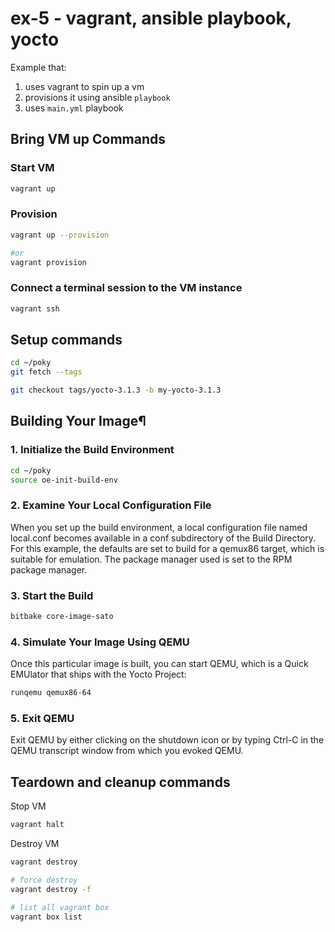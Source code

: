 # ex-5 - vagrant, ansible playbook, yocto

Example that:

 1. uses vagrant to spin up a vm
 2. provisions it using ansible `playbook`
 3. uses `main.yml` playbook

## Bring VM up Commands

### Start VM

```sh
vagrant up
```

### Provision

```sh
vagrant up --provision

#or
vagrant provision
```

### Connect a terminal session to the VM instance

```sh
vagrant ssh
```

## Setup commands

```sh
cd ~/poky
git fetch --tags

git checkout tags/yocto-3.1.3 -b my-yocto-3.1.3
```

## Building Your Image¶

### 1. Initialize the Build Environment

```sh
cd ~/poky
source oe-init-build-env
```

### 2. Examine Your Local Configuration File

When you set up the build environment, a local configuration file named local.conf becomes available in a conf subdirectory of the Build Directory. For this example, the defaults are set to build for a qemux86 target, which is suitable for emulation. The package manager used is set to the RPM package manager.

### 3. Start the Build

```sh
bitbake core-image-sato
```

### 4. Simulate Your Image Using QEMU

Once this particular image is built, you can start QEMU, which is a Quick EMUlator that ships with the Yocto Project:

```sh
runqemu qemux86-64
```

### 5. Exit QEMU

Exit QEMU by either clicking on the shutdown icon or by typing Ctrl-C in the QEMU transcript window from which you evoked QEMU.

## Teardown and cleanup commands

Stop VM

```sh
vagrant halt
```

Destroy VM

```sh
vagrant destroy

# force destroy
vagrant destroy -f
```

```sh
# list all vagrant box
vagrant box list
```
